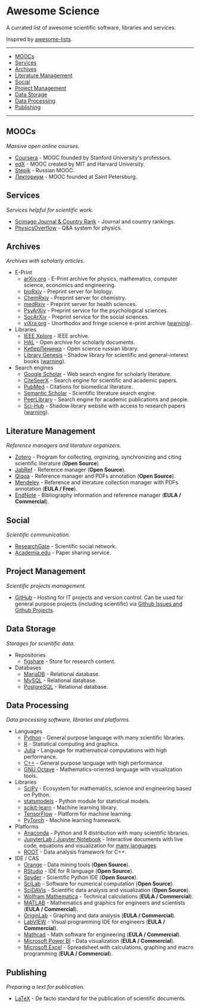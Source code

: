 # Awesome Science

A currated list of awesome scientific software, libraries and services.

Inspired by [awesome-lists](https://github.com/topics/awesome-lists).

---
- [MOOCs](#moocs)
- [Services](#services)
- [Archives](#archives)
- [Literature Management](#literature-management)
- [Social](#social)
- [Project Management](#project-management)
- [Data Storage](#data-storage)
- [Data Processing](#data-processing)
- [Publishing](#publishing)
---

## MOOCs
*Massive open online courses.*

- [Coursera](https://www.coursera.org/) - MOOC founded by Stanford University's professors.
- [edX](https://www.edx.org/) - MOOC created by MIT and Harvard University.
- [Stepik](https://stepik.org/) - Russian MOOC.
- [Лекториум](https://www.lektorium.tv/) - MOOC founded at Saint Petersburg.

## Services
*Services helpful for scientific work.*

- [Scimago Journal & Country Rank](https://www.scimagojr.com/) - Journal and country rankings.
- [PhysicsOverflow](https://physicsoverflow.org/) - Q&A system for physics.

## Archives
*Archives with scholarly articles.*

- E-Print
    - [arXiv.org](https://arxiv.org/) - E-Print archive for physics, mathematics, computer science, economics and engineering.
    - [bioRxiv](https://www.biorxiv.org/) - Preprint server for biology.
    - [ChemRxiv](https://chemrxiv.org/) - Preprint server for chemistry.
    - [medRxiv](https://www.medrxiv.org/) - Preprint server for health sciences.
    - [PsyArXiv](https://psyarxiv.com/) - Preprint service for the psychological sciences.
    - [SocArXiv](https://osf.io/preprints/socarxiv) - Preprint service for the social sciences.
    - [viXra.org](https://vixra.org/) - Unorthodox and fringe science e-print archive ([warning](https://webspace.science.uu.nl/~hooft101/fringe-oct-2017.pdf)).
- Libraries
    - [IEEE Xplore](https://ieeexplore.ieee.org/Xplore/home.jsp) - IEEE archive.
    - [HAL](https://hal.archives-ouvertes.fr/) - Open archive for scholarly documents.
    - [КиберЛенинка](https://cyberleninka.ru/) - Open science russian library.
    - [Library Genesis](http://libgen.lc/) - Shadow library for scientific and general-interest books ([warning](https://en.wikipedia.org/wiki/Shadow_library)).
- Search engines
    - [Google Scholar](https://scholar.google.com/) - Web search engine for scholarly literature.
    - [CiteSeerX](http://citeseerx.ist.psu.edu/) - Search engine for scientific and academic papers.
    - [PubMed](https://pubmed.ncbi.nlm.nih.gov/) - Citations for biomedical literature.
    - [Semantic Scholar](https://www.semanticscholar.org/) - Scientific literature search engine.
    - [PeerLibrary](https://peerlibrary.org/) - Search engine for academic publications and people.
    - [Sci-Hub](https://sci-hub.do/) - Shadow library website with access to research papers ([warning](https://en.wikipedia.org/wiki/Shadow_library)).

## Literature Management
*Reference managers and literature organizers.*

- [Zotero](https://www.zotero.org/) - Program for collecting, orginizing, synchronizing and citing scientific literature (**Open Source**).
- [JabRef](https://www.jabref.org/) - Reference manager (**Open Source**).
- [Qiqqa](https://github.com/jimmejardine/qiqqa-open-source) - Reference manager and PDFs annotation (**Open Source**).
- [Mendeley](https://www.mendeley.com/) - Reference and literature collection manager with PDFs annotation (**EULA / Free**).
- [EndNote](https://endnote.com/) - Bibliography information and reference manager (**EULA / Commercial**).

## Social
*Scientific communication.*

- [ResearchGate](https://www.researchgate.net/) - Scientific social network.
- [Academia.edu](https://www.academia.edu/) - Paper sharing service.

## Project Management
*Scientific projects management.*

- [GitHub](https://github.com/) - Hosting for IT projects and version control. Can be used for general purpose projects (including scientific) via [Github Issues and Github Projects](https://github.com/features/project-management/).

## Data Storage
*Storages for scientific data.*

- Repositories
    - [figshare](https://figshare.com/) - Store for research content.
- Databases
    - [MariaDB](https://mariadb.org/) - Relational database.
    - [MySQL](https://www.mysql.com/) - Relational database.
    - [PostgreSQL](https://www.postgresql.org/) - Relational database.

## Data Processing
*Data processing software, libraries and platforms.*

- Languages
    - [Python](https://www.python.org/) - General purpose language with many scientific libraries.
    - [R](https://www.r-project.org/) - Statistical computing and graphics.
    - [Julia](https://julialang.org/) - Language for mathematical computations with high performance.
    - [C++](https://isocpp.org/) - General purpose language with high performance.
    - [GNU Octave](https://www.gnu.org/software/octave/index) - Mathematics-oriented language with visualization tools.
- Libraries
    - [SciPy](https://www.scipy.org/) - Ecosystem for mathematics, science and engineering based on Python.
    - [statsmodels](https://www.statsmodels.org/) - Python module for statistical models.
    - [scikit-learn](https://www.sklearn.org/) - Machine learning library.
    - [TensorFlow](https://www.tensorflow.org/) - Platform for machine learning.
    - [PyTorch](https://pytorch.org/) - Machine learning framework.
- Platforms
    - [Anaconda](https://anaconda.org/) - Python and R distribution with many scientific libraries.
    - [JupyterLab / Jupyter Notebook](https://jupyter.org/) - Interactive documents with live code, equations and visualization for [many languages](https://github.com/jupyter/jupyter/wiki/Jupyter-kernels).
    - [ROOT](https://root.cern.ch/) - Data analysis framework for C++.
- IDE / CAS
    - [Orange](https://orange.biolab.si/) - Data mining tools (**Open Source**).
    - [RStudio](https://rstudio.com/) - IDE for R language (**Open Source**).
    - [Spyder](https://www.spyder-ide.org/) - Scientific Python IDE (**Open Source**).
    - [SciLab](https://www.scilab.org/) - Software for numerical computation (**Open Source**).
    - [SciDAVis](http://scidavis.sourceforge.net/) - Scientific data analysis and visualization (**Open Source**).
    - [Wolfram Mathematica](https://www.wolfram.com/mathematica/) - Technical calculations (**EULA / Commercial**).
    - [MATLAB](https://www.mathworks.com/products/matlab.html) - Mathematics and graphics for engineers and scientists (**EULA / Commercial**).
    - [OriginLab](https://www.originlab.com/) - Graphing and data analysis (**EULA / Commercial**).
    - [LabVIEW](https://www.ni.com/ru-ru/shop/labview.html) - Visual programming IDE for engineers (**EULA / Commercial**).
    - [Mathcad](https://www.mathcad.com/en/) - Math software for engineering (**EULA / Commercial**).
    - [Microsoft Power BI](https://powerbi.microsoft.com/) - Data visualization (**EULA / Commercial**).
    - [Microsoft Excel](https://www.microsoft.com/microsoft-365/excel) - Spreadsheet with calculations, graphing and macro programming (**EULA / Commercial**).

## Publishing
*Preparing a text for publication.*

- [LaTeX](https://www.latex-project.org/) - De facto standard for the publication of scientific documents.